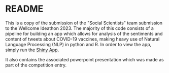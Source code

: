 # README

This is a copy of the submission of the "Social Scientists" team submission to the Wellcome Ideathon 2023. The majority of this code consists of a pipeline for building an app which allows for analysis of the sentiments and content of tweets about COVID-19 vaccines, making heavy use of Natural Language Processing (NLP) in python and R. In order to view the app, simply run the [Shiny App](https://github.com/LouisChislett/WellcomeIdeathon2023/blob/main/code/shiny_app.R).

It also contains the associated powerpoint presentation which was made as part of the competition entry.

